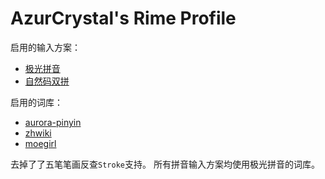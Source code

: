 # AzurCrystal's Rime Profile

启用的输入方案：

- [极光拼音](https://github.com/hosxy/rime-aurora-pinyin)
- [自然码双拼](https://github.com/rime/rime-double-pinyin)

启用的词库：

- [aurora-pinyin](https://github.com/hosxy/rime-aurora-pinyin)
- [zhwiki](https://github.com/felixonmars/fcitx5-pinyin-zhwiki)
- [moegirl](https://github.com/outloudvi/mw2fcitx) 

去掉了了五笔笔画反查`Stroke`支持。
所有拼音输入方案均使用极光拼音的词库。
